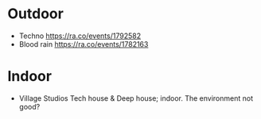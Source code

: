 # Outdoor
- Techno
https://ra.co/events/1792582
- Blood rain
https://ra.co/events/1782163

# Indoor
- Village Studios
Tech house & Deep house; indoor. The environment not good? 
